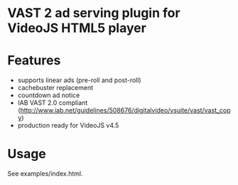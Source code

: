 VAST 2 ad serving plugin for VideoJS HTML5 player
=================================================

# Features
* supports linear ads (pre-roll and post-roll)
* cachebuster replacement
* countdown ad notice
* IAB VAST 2.0 compliant (http://www.iab.net/guidelines/508676/digitalvideo/vsuite/vast/vast_copy)
* production ready for VideoJS v4.5

# Usage
See examples/index.html.
